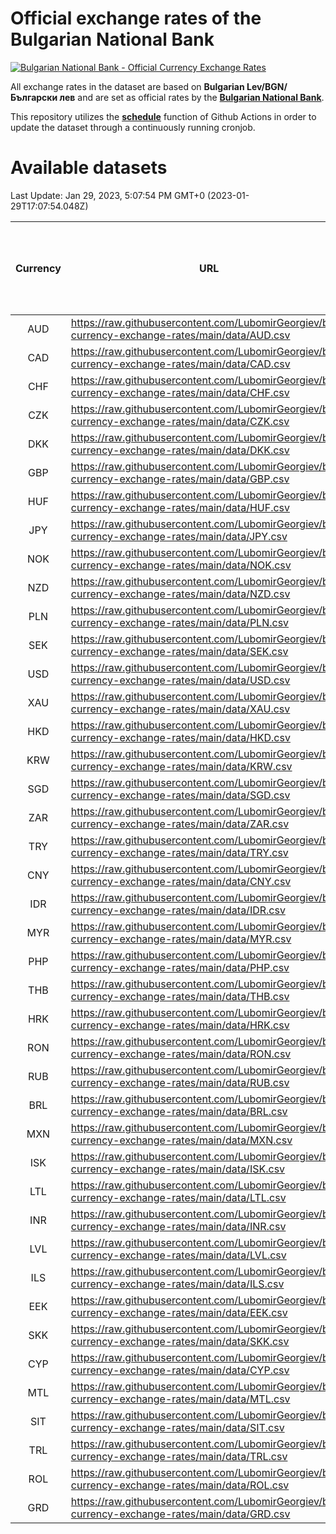 # Official exchange rates of the Bulgarian National Bank

[![Bulgarian National Bank - Official Currency Exchange Rates](https://github.com/LubomirGeorgiev/bnb-currency-exchange-rates/actions/workflows/update-rates.yml/badge.svg?branch=main)](https://github.com/LubomirGeorgiev/bnb-currency-exchange-rates/actions/workflows/update-rates.yml)

All exchange rates in the dataset are based on **Bulgarian Lev/BGN/Български лев** and are set as official rates by the [**Bulgarian National Bank**](https://www.bnb.bg/Statistics/StExternalSector/StExchangeRates/StERForeignCurrencies/index.htm?toLang=_EN).

This repository utilizes the [**schedule**](https://docs.github.com/en/actions/reference/events-that-trigger-workflows) function of Github Actions in order to update the dataset through a continuously running cronjob.

# Available datasets

<!-- START LINKS (DO NOT EVER FU*ING DELETE THIS COMMENT FOR THE LOVE OF YOUR LIFE!!! IF YOU ARE CURIOS HOW IT WORKS, YOU CAN HAVE A LOOK AT ./src/updateReadme.ts) -->

Last Update: Jan 29, 2023, 5:07:54 PM GMT+0 (2023-01-29T17:07:54.048Z)

| Currency | URL                                                                                             | Number of records | Number of missing days that were filled in |
| :------: | ----------------------------------------------------------------------------------------------- | :---------------: | :----------------------------------------: |
|   AUD    | https://raw.githubusercontent.com/LubomirGeorgiev/bnb-currency-exchange-rates/main/data/AUD.csv |       8388        |                    2590                    |
|   CAD    | https://raw.githubusercontent.com/LubomirGeorgiev/bnb-currency-exchange-rates/main/data/CAD.csv |       8388        |                    2590                    |
|   CHF    | https://raw.githubusercontent.com/LubomirGeorgiev/bnb-currency-exchange-rates/main/data/CHF.csv |       8388        |                    2590                    |
|   CZK    | https://raw.githubusercontent.com/LubomirGeorgiev/bnb-currency-exchange-rates/main/data/CZK.csv |       8388        |                    2590                    |
|   DKK    | https://raw.githubusercontent.com/LubomirGeorgiev/bnb-currency-exchange-rates/main/data/DKK.csv |       8388        |                    2590                    |
|   GBP    | https://raw.githubusercontent.com/LubomirGeorgiev/bnb-currency-exchange-rates/main/data/GBP.csv |       8388        |                    2590                    |
|   HUF    | https://raw.githubusercontent.com/LubomirGeorgiev/bnb-currency-exchange-rates/main/data/HUF.csv |       8388        |                    2590                    |
|   JPY    | https://raw.githubusercontent.com/LubomirGeorgiev/bnb-currency-exchange-rates/main/data/JPY.csv |       8388        |                    2590                    |
|   NOK    | https://raw.githubusercontent.com/LubomirGeorgiev/bnb-currency-exchange-rates/main/data/NOK.csv |       8388        |                    2590                    |
|   NZD    | https://raw.githubusercontent.com/LubomirGeorgiev/bnb-currency-exchange-rates/main/data/NZD.csv |       8388        |                    2590                    |
|   PLN    | https://raw.githubusercontent.com/LubomirGeorgiev/bnb-currency-exchange-rates/main/data/PLN.csv |       8388        |                    2590                    |
|   SEK    | https://raw.githubusercontent.com/LubomirGeorgiev/bnb-currency-exchange-rates/main/data/SEK.csv |       8388        |                    2590                    |
|   USD    | https://raw.githubusercontent.com/LubomirGeorgiev/bnb-currency-exchange-rates/main/data/USD.csv |       8388        |                    2590                    |
|   XAU    | https://raw.githubusercontent.com/LubomirGeorgiev/bnb-currency-exchange-rates/main/data/XAU.csv |       8388        |                    2592                    |
|   HKD    | https://raw.githubusercontent.com/LubomirGeorgiev/bnb-currency-exchange-rates/main/data/HKD.csv |       8088        |                    2501                    |
|   KRW    | https://raw.githubusercontent.com/LubomirGeorgiev/bnb-currency-exchange-rates/main/data/KRW.csv |       8088        |                    2501                    |
|   SGD    | https://raw.githubusercontent.com/LubomirGeorgiev/bnb-currency-exchange-rates/main/data/SGD.csv |       8088        |                    2501                    |
|   ZAR    | https://raw.githubusercontent.com/LubomirGeorgiev/bnb-currency-exchange-rates/main/data/ZAR.csv |       8088        |                    2501                    |
|   TRY    | https://raw.githubusercontent.com/LubomirGeorgiev/bnb-currency-exchange-rates/main/data/TRY.csv |       6575        |                    2036                    |
|   CNY    | https://raw.githubusercontent.com/LubomirGeorgiev/bnb-currency-exchange-rates/main/data/CNY.csv |       6458        |                    2003                    |
|   IDR    | https://raw.githubusercontent.com/LubomirGeorgiev/bnb-currency-exchange-rates/main/data/IDR.csv |       6458        |                    2003                    |
|   MYR    | https://raw.githubusercontent.com/LubomirGeorgiev/bnb-currency-exchange-rates/main/data/MYR.csv |       6458        |                    2003                    |
|   PHP    | https://raw.githubusercontent.com/LubomirGeorgiev/bnb-currency-exchange-rates/main/data/PHP.csv |       6458        |                    2003                    |
|   THB    | https://raw.githubusercontent.com/LubomirGeorgiev/bnb-currency-exchange-rates/main/data/THB.csv |       6458        |                    2003                    |
|   HRK    | https://raw.githubusercontent.com/LubomirGeorgiev/bnb-currency-exchange-rates/main/data/HRK.csv |       6430        |                    1994                    |
|   RON    | https://raw.githubusercontent.com/LubomirGeorgiev/bnb-currency-exchange-rates/main/data/RON.csv |       6399        |                    1985                    |
|   RUB    | https://raw.githubusercontent.com/LubomirGeorgiev/bnb-currency-exchange-rates/main/data/RUB.csv |       6126        |                    1897                    |
|   BRL    | https://raw.githubusercontent.com/LubomirGeorgiev/bnb-currency-exchange-rates/main/data/BRL.csv |       5487        |                    1705                    |
|   MXN    | https://raw.githubusercontent.com/LubomirGeorgiev/bnb-currency-exchange-rates/main/data/MXN.csv |       5487        |                    1705                    |
|   ISK    | https://raw.githubusercontent.com/LubomirGeorgiev/bnb-currency-exchange-rates/main/data/ISK.csv |       5388        |                    1668                    |
|   LTL    | https://raw.githubusercontent.com/LubomirGeorgiev/bnb-currency-exchange-rates/main/data/LTL.csv |       5148        |                    1577                    |
|   INR    | https://raw.githubusercontent.com/LubomirGeorgiev/bnb-currency-exchange-rates/main/data/INR.csv |       5118        |                    1589                    |
|   LVL    | https://raw.githubusercontent.com/LubomirGeorgiev/bnb-currency-exchange-rates/main/data/LVL.csv |       4783        |                    1463                    |
|   ILS    | https://raw.githubusercontent.com/LubomirGeorgiev/bnb-currency-exchange-rates/main/data/ILS.csv |       4392        |                    1368                    |
|   EEK    | https://raw.githubusercontent.com/LubomirGeorgiev/bnb-currency-exchange-rates/main/data/EEK.csv |       3993        |                    1219                    |
|   SKK    | https://raw.githubusercontent.com/LubomirGeorgiev/bnb-currency-exchange-rates/main/data/SKK.csv |       2965        |                    907                     |
|   CYP    | https://raw.githubusercontent.com/LubomirGeorgiev/bnb-currency-exchange-rates/main/data/CYP.csv |       2897        |                    881                     |
|   MTL    | https://raw.githubusercontent.com/LubomirGeorgiev/bnb-currency-exchange-rates/main/data/MTL.csv |       2597        |                    792                     |
|   SIT    | https://raw.githubusercontent.com/LubomirGeorgiev/bnb-currency-exchange-rates/main/data/SIT.csv |       2534        |                    770                     |
|   TRL    | https://raw.githubusercontent.com/LubomirGeorgiev/bnb-currency-exchange-rates/main/data/TRL.csv |       1811        |                    552                     |
|   ROL    | https://raw.githubusercontent.com/LubomirGeorgiev/bnb-currency-exchange-rates/main/data/ROL.csv |       1689        |                    516                     |
|   GRD    | https://raw.githubusercontent.com/LubomirGeorgiev/bnb-currency-exchange-rates/main/data/GRD.csv |        359        |                    107                     |

<!-- END LINKS (DO NOT EVER FU*ING DELETE THIS COMMENT FOR THE LOVE OF YOUR LIFE!!! IF YOU ARE CURIOS HOW IT WORKS, YOU CAN HAVE A LOOK AT ./src/updateReadme.ts) -->
